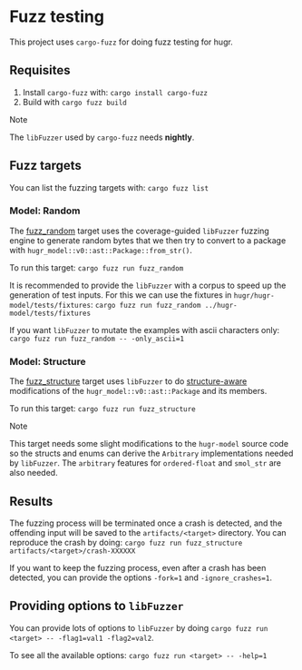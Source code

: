 # Fuzz testing

This project uses `cargo-fuzz` for doing fuzz testing for hugr.

## Requisites

1. Install `cargo-fuzz` with: `cargo install cargo-fuzz`
2. Build with `cargo fuzz build`

> [!NOTE]
> The `libFuzzer` used by `cargo-fuzz` needs **nightly**.

## Fuzz targets

You can list the fuzzing targets with:
`cargo fuzz list`

### Model: Random

The [fuzz_random](./fuzz_targets/fuzz_random.rs) target uses the coverage-guided
`libFuzzer` fuzzing engine to generate random bytes that we then try to
convert to a package with `hugr_model::v0::ast::Package::from_str()`.

To run this target:
`cargo fuzz run fuzz_random`

It is recommended to provide the `libFuzzer` with a corpus to speed up the
generation of test inputs. For this we can use the fixtures in
`hugr/hugr-model/tests/fixtures`:
`cargo fuzz run fuzz_random ../hugr-model/tests/fixtures`

If you want `libFuzzer` to mutate the examples with ascii characters only:
`cargo fuzz run fuzz_random -- -only_ascii=1`

### Model: Structure

The [fuzz_structure](./fuzz_targets/fuzz_structure.rs) target uses `libFuzzer` to do
[structure-aware](https://rust-fuzz.github.io/book/cargo-fuzz/structure-aware-fuzzing.html)
modifications of the `hugr_model::v0::ast::Package` and its members.

To run this target:
`cargo fuzz run fuzz_structure`

> [!NOTE]
> This target needs some slight modifications to the `hugr-model` source
> code so the structs and enums can derive the `Arbitrary` implementations
> needed by `libFuzzer`.
> The `arbitrary` features for `ordered-float` and `smol_str` are also needed.

## Results

The fuzzing process will be terminated once a crash is detected, and the offending input
will be saved to the `artifacts/<target>` directory. You can reproduce the crash by doing:
`cargo fuzz run fuzz_structure artifacts/<target>/crash-XXXXXX`

If you want to keep the fuzzing process, even after a crash has been detected,
you can provide the options `-fork=1` and `-ignore_crashes=1`.

## Providing options to `libFuzzer`

You can provide lots of options to `libFuzzer` by doing `cargo fuzz run <target> -- -flag1=val1 -flag2=val2`.

To see all the available options:
`cargo fuzz run <target> -- -help=1`
